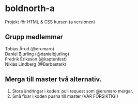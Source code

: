 # boldnorth-a
Projekt för HTML &amp; CSS kursen (a versionen)

## Grupp medlemmar
Tobias Årud (@erumaro)<br>
Daniel Bjurling (@danielbjurling)<br>
Fredrik Eriksson (@kaptenfest)<br>
Niklas Lindberg (@Barbastark)

## Merga till master två alternativ.
1. Stora ändringar i koden: pull request som @erumaro mergar.
2. Små fixar i koden pusha till master (VAR FÖRSIKTIG!)
